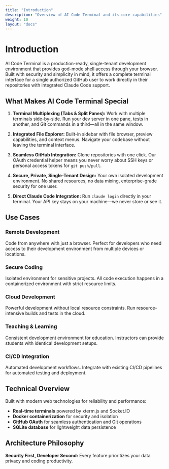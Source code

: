 ```yaml
---
title: "Introduction"
description: "Overview of AI Code Terminal and its core capabilities"
weight: 10
layout: "docs"
---
```


# Introduction

AI Code Terminal is a production-ready, single-tenant development environment that provides god-mode shell access through your browser. Built with security and simplicity in mind, it offers a complete terminal interface for a single authorized GitHub user to work directly in their repositories with integrated Claude Code support.

## What Makes AI Code Terminal Special

1. **Terminal Multiplexing (Tabs & Split Panes):** Work with multiple terminals side-by-side. Run your dev server in one pane, tests in another, and Git commands in a third—all in the same window.

2. **Integrated File Explorer:** Built-in sidebar with file browser, preview capabilities, and context menus. Navigate your codebase without leaving the terminal interface.

3. **Seamless GitHub Integration:** Clone repositories with one click. Our OAuth credential helper means you never worry about SSH keys or personal access tokens for `git push/pull`.

4. **Secure, Private, Single-Tenant Design:** Your own isolated development environment. No shared resources, no data mixing, enterprise-grade security for one user.

5. **Direct Claude Code Integration:** Run `claude login` directly in your terminal. Your API key stays on your machine—we never store or see it.

## Use Cases

### Remote Development
Code from anywhere with just a browser. Perfect for developers who need access to their development environment from multiple devices or locations.

### Secure Coding
Isolated environment for sensitive projects. All code execution happens in a containerized environment with strict resource limits.

### Cloud Development
Powerful development without local resource constraints. Run resource-intensive builds and tests in the cloud.

### Teaching & Learning
Consistent development environment for education. Instructors can provide students with identical development setups.

### CI/CD Integration
Automated development workflows. Integrate with existing CI/CD pipelines for automated testing and deployment.

## Technical Overview

Built with modern web technologies for reliability and performance:
- **Real-time terminals** powered by xterm.js and Socket.IO
- **Docker containerization** for security and isolation
- **GitHub OAuth** for seamless authentication and Git operations
- **SQLite database** for lightweight data persistence

## Architecture Philosophy

**Security First, Developer Second:** Every feature prioritizes your data privacy and coding productivity.